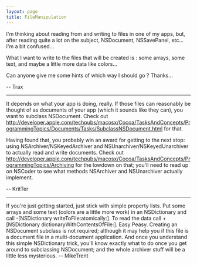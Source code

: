 ```yaml
---
layout: page
title: FileManipulation
---
```


I'm thinking about reading from and writing to files in one of my apps, but, after reading quite a lot on the subject, NSDocument, NSSavePanel, etc... I'm a bit confused...

What I want to write to the files that will be created is : some arrays, some text, and maybe a little more data like colors...

Can anyone give me some hints of which way I should go ? Thanks...

-- Trax

----

It depends on what your app is doing, really. If those files can reasonably be thought of as documents of your app (which it sounds like they can), you want to subclass NSDocument. Check out http://developer.apple.com/techpubs/macosx/Cocoa/TasksAndConcepts/ProgrammingTopics/Documents/Tasks/SubclassNSDocument.html for that.

Having found that, you probably win an award for getting to the next stop: using NSArchiver/NSKeyedArchiver and NSUnarchiver/NSKeyedUnarchiver to actually read and write documents. Check out http://developer.apple.com/techpubs/macosx/Cocoa/TasksAndConcepts/ProgrammingTopics/Archiving for the lowdown on that; you'll need to read up on NSCoder to see what methods NSArchiver and NSUnarchiver actually implement.

-- KritTer

----

If you're just getting started, just stick with simple property lists. Put some arrays and some text (colors are a little more work) in an NSDictionary and call -[NSDictionary writeToFile:atomically:]. To read the data call +[NSDictionary dictionaryWithContentsOfFile:]. Easy Peasy. Creating an NSDocument subclass is not required; although it may help you if this file is a document file in a multi-document application. And once you understand this simple NSDictionary trick, you'll know exactly what to do once you get around to subclassing NSDocument; and the whole archiver stuff will be a little less mysterious. -- MikeTrent

